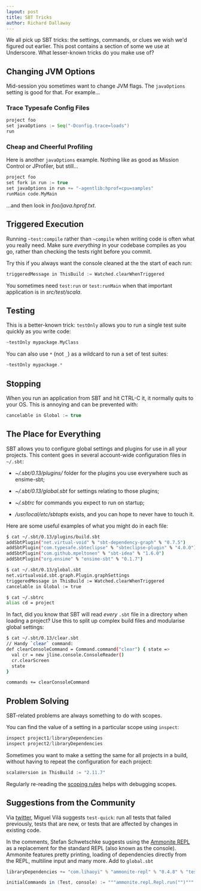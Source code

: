 ```yaml
---
layout: post
title: SBT Tricks
author: Richard Dallaway
---
```


We all pick up SBT tricks: the settings, commands, or clues we wish we'd figured out earlier.
This post contains a section of some we use at Underscore.
What lesser-known tricks do you make use of?

<!-- break -->

## Changing JVM Options

Mid-session you sometimes want to change JVM flags.
The `javaOptions` setting is good for that. For example...

### Trace Typesafe Config Files

~~~ scala
project foo
set javaOptions := Seq("-Dconfig.trace=loads")
run
~~~

### Cheap and Cheerful Profiling

Here is another `javaOptions` example.
Nothing like as good as Mission Control or JProfiler, but still...

~~~ scala
project foo
set fork in run := true
set javaOptions in run += "-agentlib:hprof=cpu=samples"
runMain code.MyMain
~~~

...and then look in _foo/java.hprof.txt_.

## Triggered Execution

Running `~test:compile` rather than `~compile` when writing code is often what you really need.
Make sure *everything* in your codebase compiles as you go,
rather than checking the tests right before you commit.

Try this if you always want the console cleaned at the the start of each run:

~~~ scala
triggeredMessage in ThisBuild := Watched.clearWhenTriggered
~~~

You sometimes need `test:run` or `test:runMain` when that important application is in _src/test/scala_.

## Testing

This is a better-known trick: `testOnly` allows you to run a single test suite quickly as you write code:

~~~ scala
~testOnly mypackage.MyClass
~~~

You can also use `*` (not `_`) as a wildcard to run a set of test suites:

~~~ scala
~testOnly mypackage.*
~~~

## Stopping

When you run an application from SBT and hit CTRL-C it, it normally quits to your OS. This is annoying and can be prevented with:

~~~ scala
cancelable in Global := true
~~~

##  The Place for Everything

SBT allows you to configure global settings and plugins for use in all your projects.
This content goes in several account-wide configuration files in `~/.sbt`:

* _~/.sbt/0.13/plugins/_ folder for the plugins you use everywhere such as ensime-sbt;

*  _~/.sbt/0.13/global.sbt_ for settings relating to those plugins;

* _~/.sbtrc_ for commands you expect to run on startup;

* _/usr/local/etc/sbtopts_ exists, and you can hope to never have to touch it.

Here are some useful examples of what you might do in each file:

~~~ bash
$ cat ~/.sbt/0.13/plugins/build.sbt
addSbtPlugin("net.virtual-void" % "sbt-dependency-graph" % "0.7.5")
addSbtPlugin("com.typesafe.sbteclipse" % "sbteclipse-plugin" % "4.0.0")
addSbtPlugin("com.github.mpeltonen" % "sbt-idea" % "1.6.0")
addSbtPlugin("org.ensime" % "ensime-sbt" % "0.1.7")

$ cat ~/.sbt/0.13/global.sbt
net.virtualvoid.sbt.graph.Plugin.graphSettings
triggeredMessage in ThisBuild := Watched.clearWhenTriggered
cancelable in Global := true

$ cat ~/.sbtrc
alias cd = project
~~~

In fact, did you know that SBT will read *every* `.sbt` file in a directory when loading a project?
Use this to split up complex build files and modularise global settings:

~~~ bash
$ cat ~/.sbt/0.13/clear.sbt
// Handy `clear` command:
def clearConsoleCommand = Command.command("clear") { state =>
  val cr = new jline.console.ConsoleReader()
  cr.clearScreen
  state
}

commands += clearConsoleCommand
~~~

## Problem Solving

SBT-related problems are always something to do with scopes.

You can find the value of a setting in a particular scope using `inspect`:

~~~ scala
inspect project1/libraryDependencies
inspect project2/libraryDependencies
~~~

Sometimes you want to make a setting the same for all projects in a build, without having to repeat the configuration for each project:

~~~ scala
scalaVersion in ThisBuild := "2.11.7"
~~~

Regularly re-reading the [scoping rules](http://www.scala-sbt.org/release/tutorial/Scopes.html) helps with debugging scopes.

## Suggestions from the Community

Via [twitter](https://twitter.com/mglvl/status/663784551966224384), Miguel Vilá suggests `test-quick`: run all tests that failed previously, tests that are new, or tests that are affected by changes in existing code.

In the comments, Stefan Schwetschke suggests using the [Ammonite REPL][ammonite] as a replacement for the standard REPL (also known as the console). Ammonite features pretty printing, loading of dependencies directly from the REPL, multiline input and many more. Add to `global.sbt`

~~~ scala
libraryDependencies += "com.lihaoyi" % "ammonite-repl" % "0.4.8" % "test" cross CrossVersion.full

initialCommands in (Test, console) := """ammonite.repl.Repl.run("")"""
~~~

[ammonite]: http://lihaoyi.github.io/Ammonite/

